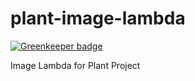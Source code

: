 # plant-image-lambda

[![Greenkeeper badge](https://badges.greenkeeper.io/guyellis/plant-image-lambda.svg)](https://greenkeeper.io/)

Image Lambda for Plant Project

